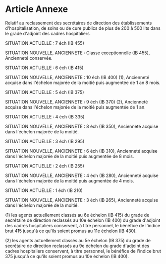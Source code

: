 # Article Annexe

Relatif au reclassement des secrétaires de direction des établissements d'hospitalisation, de soins ou de cure publics de plus de 200 à 500 lits dans le grade d'adjoint des cadres hospitaliers

SITUATION ACTUELLE : 7 éch (IB 455)

SITUATION NOUVELLE, ANCIENNETE : Classe exceptionnelle (IB 455), Ancienneté conservée.

SITUATION ACTUELLE : 6 éch (IB 415)

SITUATION NOUVELLE, ANCIENNETE : 10 éch (IB 400) (1), Ancienneté acquise dans l'échelon majorée de la moitié puis augmentée de 1 an 8 mois.

SITUATION ACTUELLE : 5 éch (IB 375)

SITUATION NOUVELLE, ANCIENNETE : 9 éch (IB 370) (2), Ancienneté acquise dans l'échelon majorée de la moitié puis augmentée de 1 an.

SITUATION ACTUELLE : 4 éch (IB 335)

SITUATION NOUVELLE, ANCIENNETE : 8 éch (IB 350), Ancienneté acquise dans l'échelon majorée de la moitié.

SITUATION ACTUELLE : 3 éch (IB 295)

SITUATION NOUVELLE, ANCIENNETE : 6 éch (IB 310), Ancienneté acquise dans l'échelon majorée de la moitié puis augmentée de 8 mois.

SITUATION ACTUELLE : 2 éch (IB 255)

SITUATION NOUVELLE, ANCIENNETE : 4 éch (IB 280), Ancienneté acquise dans l'échelon majorée de la moitié puis augmentée de 4 mois.

SITUATION ACTUELLE : 1 éch (IB 210)

SITUATION NOUVELLE, ANCIENNETE : 3 éch (IB 265), Ancienneté acquise dans l'échelon majorée de la moitié.

(1) les agents actuellement classés au 6e échelon (IB 415) du grade de secrétaire de direction reclassés au 10e échelon (IB 400) du grade d'adjoint des cadres hospitaliers conservent, à titre personnel, le bénéfice de l'indice brut 415 jusqu'à ce qu'ils soient promus au 11e échelon (IB 430).

(2) les agents actuellement classés au 5e échelon (IB 375) du grade de secrétaire de direction reclassés au 9e échelon du grade d'adjoint des cadres hospitaliers conservent, à titre personnel, le bénéfice de l'indice brut 375 jusqu'à ce qu'ils soient promus au 10e échelon (IB 400).
